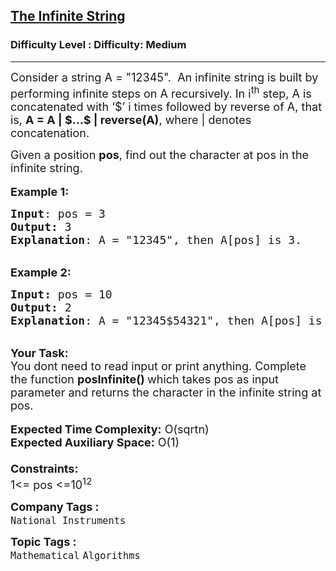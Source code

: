 <h2><a href="https://www.geeksforgeeks.org/problems/the-infinite-string1049/1?page=26&difficulty=Medium&status=unsolved&sortBy=accuracy">The Infinite String</a></h2><h3>Difficulty Level : Difficulty: Medium</h3><hr><div class="problems_problem_content__Xm_eO"><p><span style="font-size:18px">Consider a string A = "12345".&nbsp; An infinite string&nbsp;is built by performing infinite steps on A recursively. In i<sup>th</sup> step, A is concatenated with ‘$’ i times followed by reverse of A, that is,&nbsp;<strong>A = A | $...$ | reverse(A)</strong>, where | denotes concatenation.</span></p>

<p><span style="font-size:18px">Given a position <strong>pos</strong>, find out the character at pos in the infinite string.</span><br>
<br>
<span style="font-size:18px"><strong>Example 1:</strong></span></p>

<pre><span style="font-size:18px"><strong>Input</strong>: pos = 3
<strong>Output: </strong>3
<strong>Explanation</strong>: A = "12345", then A[pos] is 3.
</span></pre>

<p><br>
<span style="font-size:18px"><strong>Example 2:</strong></span></p>

<pre><span style="font-size:18px"><strong>Input: </strong>pos = 10
<strong>Output:&nbsp;</strong>2
<strong>Explanation</strong>: A = "12345$54321", then A[pos] is 2.
</span></pre>

<p><br>
<span style="font-size:18px"><strong>Your Task:&nbsp;&nbsp;</strong><br>
You dont need to read input or print anything. Complete the function <strong>posInfinite()&nbsp;</strong>which takes pos&nbsp;as input parameter and returns&nbsp;the character in the infinite string at pos.</span><br>
<br>
<span style="font-size:18px"><strong>Expected Time Complexity:</strong> O(sqrtn)<br>
<strong>Expected Auxiliary Space:</strong> O(1)<br>
<br>
<strong>Constraints:</strong><br>
1&lt;= pos&nbsp;&lt;=10<sup>12</sup></span></p>
</div><p><span style=font-size:18px><strong>Company Tags : </strong><br><code>National Instruments</code>&nbsp;<br><p><span style=font-size:18px><strong>Topic Tags : </strong><br><code>Mathematical</code>&nbsp;<code>Algorithms</code>&nbsp;